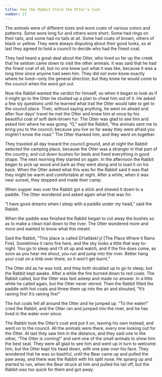 ```yaml
---
title: How the Rabbit Stole the Otter’s Coat
number: 17
---
```

The animals were of different sizes and wore coats of various colors and patterns. Some wore long fur and others wore short. Some had rings on their tails, and some had no tails at all. Some had coats of brown, others of black or yellow. They were always disputing about their good looks, so at last they agreed to hold a council to decide who had the finest coat.

They had heard a great deal about the Otter, who lived so far up the creek that he seldom came down to visit the other animals. It was said that he had the finest coat of all, but no one knew just what it was like, because it was a long time since anyone had seen him. They did not even know exactly where he lived—only the general direction; but they knew he would come to the council when the word got out.

Now the Rabbit wanted the verdict for himself, so when it began to look as if it might go to the Otter he studied up a plan to cheat him out of it. He asked a few sly questions until he learned what trail the Otter would take to get to the council place. Then, without saying anything, he went on ahead and after four days’ travel he met the Otter and knew him at once by his beautiful coat of soft dark-brown fur. The Otter was glad to see him and asked him where he was going. “O,” said the Rabbit, “the animals sent me to bring you to the council; because you live so far away they were afraid you mightn’t know the road.” The Otter thanked him, and they went on together.

They traveled all day toward the council ground, and at night the Rabbit selected the camping place, because the Otter was a stranger in that part of the country, and cut down bushes for beds and fixed everything in good shape. The next morning they started on again. In the afternoon the Rabbit began to pick up wood and bark as they went along and to load it on his back. When the Otter asked what this was for the Rabbit said it was that they might be warm and comfortable at night. After a while, when it was near sunset, they stopped and made their camp.

When supper was over the Rabbit got a stick and shaved it down to a paddle. The Otter wondered and asked again what that was for.

“I have good dreams when I sleep with a paddle under my head,” said the Rabbit.

When the paddle was finished the Rabbit began to cut away the bushes so as to make a clean trail down to the river. The Otter wondered more and more and wanted to know what this meant.

Said the Rabbit, “This place is called Di′tatlâski′yĭ [The Place Where it Rains Fire]. Sometimes it rains fire here, and the sky looks a little that way to-night. You go to sleep and I’ll sit up and watch, and if the fire does come, as soon as you hear me shout, you run and jump into the river. Better hang your coat on a limb over there, so it won’t get burnt.”

The Otter did as he was told, and they both doubled up to go to sleep, but the Rabbit kept awake. After a while the fire burned down to red coals. The Rabbit called, but the Otter was fast asleep and made no answer. In a little while he called again, but the Otter never stirred. Then the Rabbit filled the paddle with hot coals and threw them up into the air and shouted, “It’s raining fire! It’s raining fire!”

The hot coals fell all around the Otter and he jumped up. “To the water!” cried the Rabbit, and the Otter ran and jumped into the river, and he has lived in the water ever since.

The Rabbit took the Otter’s coat and put it on, leaving his own instead, and went on to the council. All the animals were there, every one looking out for the Otter. At last they saw him in the distance, and they said one to the other, “The Otter is coming!” and sent one of the small animals to show him the best seat. They were all glad to see him and went up in turn to welcome him, but the Otter kept his head down, with one paw over his face. They wondered that he was so bashful, until the Bear came up and pulled the paw away, and there was the Rabbit with his split nose. He sprang up and started to run, when the Bear struck at him and pulled his tail off, but the Rabbit was too quick for them and got away.
